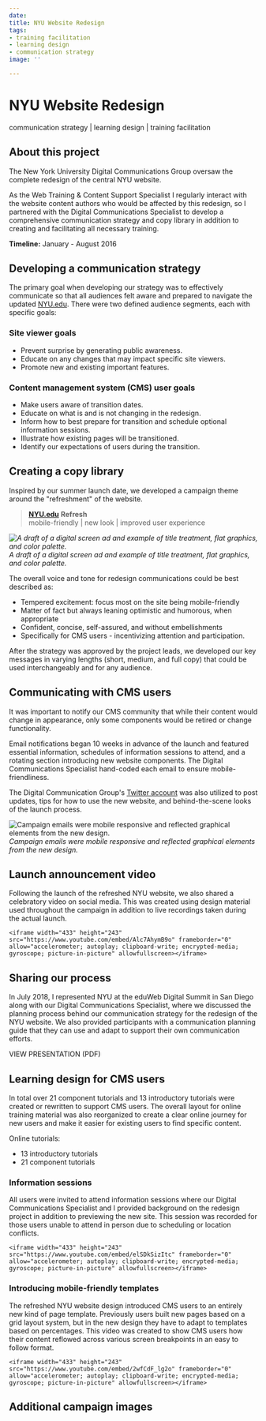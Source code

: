 ```yaml
---
date: 
title: NYU Website Redesign
tags:
- training facilitation
- learning design
- communication strategy
image: ''

---
```

# NYU Website Redesign

communication strategy | learning design | training facilitation

## About this project

The New York University Digital Communications Group oversaw the complete redesign of the central NYU website.

As the Web Training & Content Support Specialist I regularly interact with the website content authors who would be affected by this redesign, so I partnered with the Digital Communications Specialist to develop a comprehensive communication strategy and copy library in addition to creating and facilitating all necessary training.

**Timeline:** January - August 2016

## Developing a communication strategy

The primary goal when developing our strategy was to effectively communicate so that all audiences felt aware and prepared to navigate the updated [NYU.edu](http://nyu.edu/). There were two defined audience segments, each with specific goals:

### Site viewer goals

* Prevent surprise by generating public awareness.
* Educate on any changes that may impact specific site viewers.
* Promote new and existing important features.

### Content management system (CMS) user goals

* Make users aware of transition dates.
* Educate on what is and is not changing in the redesign.
* Inform how to best prepare for transition and schedule optional information sessions.
* Illustrate how existing pages will be transitioned.
* Identify our expectations of users during the transition.

## Creating a copy library

Inspired by our summer launch date, we developed a campaign theme around the "refreshment" of the website.

> [**NYU.edu**](http://nyu.edu/) **Refresh**  
> mobile-friendly | new look | improved user experience

_![A draft of a digital screen ad and example of title treatment, flat graphics, and color palette.](/images/nyu-website-redesign/refresh-digital-screen.png "Draft digital screen ad")  
A draft of a digital screen ad and example of title treatment, flat graphics, and color palette._

The overall voice and tone for redesign communications could be best described as:

* Tempered excitement: focus most on the site being mobile-friendly
* Matter of fact but always leaning optimistic and humorous, when appropriate
* Confident, concise, self-assured, and without embellishments
* Specifically for CMS users - incentivizing attention and participation.

After the strategy was approved by the project leads, we developed our key messages in varying lengths (short, medium, and full copy) that could be used interchangeably and for any audience.

## Communicating with CMS users

It was important to notify our CMS community that while their content would change in appearance, only some components would be retired or change functionality.

Email notifications began 10 weeks in advance of the launch and featured essential information, schedules of information sessions to attend, and a rotating section introducing new website components. The Digital Communications Specialist hand-coded each email to ensure mobile-friendliness.

The Digital Communication Group's [Twitter account](https://twitter.com/NYUdigicomm) was also utilized to post updates, tips for how to use the new website, and behind-the-scene looks of the launch process.

![Campaign emails were mobile responsive and reflected graphical elements from the new design.](/images/nyu-website-redesign/nyu-refresh.jpg "Campaign email mockups")  
_Campaign emails were mobile responsive and reflected graphical elements from the new design._

## Launch announcement video

Following the launch of the refreshed NYU website, we also shared a celebratory video on social media. This was created using design material used throughout the campaign in addition to live recordings taken during the actual launch.

    <iframe width="433" height="243" src="https://www.youtube.com/embed/Alc7AhymB9o" frameborder="0" allow="accelerometer; autoplay; clipboard-write; encrypted-media; gyroscope; picture-in-picture" allowfullscreen></iframe>

## Sharing our process

In July 2018, I represented NYU at the eduWeb Digital Summit in San Diego along with our Digital Communications Specialist, where we discussed the planning process behind our communication strategy for the redesign of the NYU website. We also provided participants with a communication planning guide that they can use and adapt to support their own communication efforts.

VIEW PRESENTATION (PDF)

## Learning design for CMS users

In total over 21 component tutorials and 13 introductory tutorials were created or rewritten to support CMS users. The overall layout for online training material was also reorganized to create a clear online journey for new users and make it easier for existing users to find specific content.

Online tutorials:

* 13 introductory tutorials
* 21 component tutorials

### Information sessions

All users were invited to attend information sessions where our Digital Communications Specialist and I provided background on the redesign project in addition to previewing the new site. This session was recorded for those users unable to attend in person due to scheduling or location conflicts.

    <iframe width="433" height="243" src="https://www.youtube.com/embed/elSDkSizItc" frameborder="0" allow="accelerometer; autoplay; clipboard-write; encrypted-media; gyroscope; picture-in-picture" allowfullscreen></iframe>

### Introducing mobile-friendly templates

The refreshed NYU website design introduced CMS users to an entirely new kind of page template. Previously users built new pages based on a grid layout system, but in the new design they have to adapt to templates based on percentages. This video was created to show CMS users how their content reflowed across various screen breakpoints in an easy to follow format.

    <iframe width="433" height="243" src="https://www.youtube.com/embed/2wfCdF_lg2o" frameborder="0" allow="accelerometer; autoplay; clipboard-write; encrypted-media; gyroscope; picture-in-picture" allowfullscreen></iframe>

## Additional campaign images